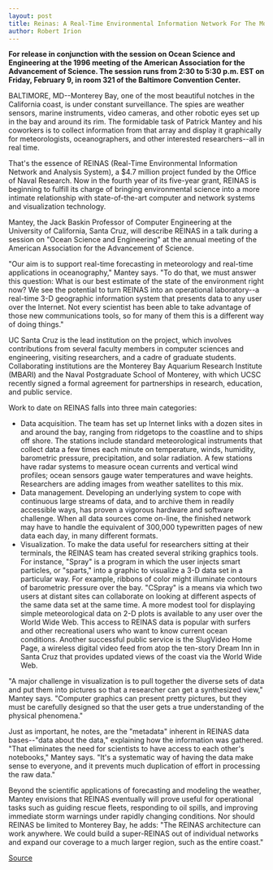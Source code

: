 ```yaml
---
layout: post
title: Reinas: A Real-Time Environmental Information Network For The Monterey Bay Region
author: Robert Irion
---
```


**For release in conjunction with the session on Ocean Science and  Engineering at the 1996 meeting of the American Association for the  Advancement of Science. The session runs from 2:30 to 5:30 p.m. EST  on Friday, February 9, in room 321 of the Baltimore Convention  Center.**

BALTIMORE, MD--Monterey Bay, one of the most beautiful notches in  the California coast, is under constant surveillance. The spies are  weather sensors, marine instruments, video cameras, and other  robotic eyes set up in the bay and around its rim. The formidable  task of Patrick Mantey and his coworkers is to collect information  from that array and display it graphically for meteorologists,  oceanographers, and other interested researchers--all in real time.

That's the essence of REINAS (Real-Time Environmental  Information Network and Analysis System), a $4.7 million project  funded by the Office of Naval Research. Now in the fourth year of its  five-year grant, REINAS is beginning to fulfill its charge of bringing  environmental science into a more intimate relationship with state-of-the-art computer and network systems and visualization  technology.

Mantey, the Jack Baskin Professor of Computer Engineering at  the University of California, Santa Cruz, will describe REINAS in a  talk during a session on "Ocean Science and Engineering" at the  annual meeting of the American Association for the Advancement of  Science.

"Our aim is to support real-time forecasting in meteorology  and real-time applications in oceanography," Mantey says. "To do  that, we must answer this question: What is our best estimate of the  state of the environment right now? We see the potential to turn  REINAS into an operational laboratory--a real-time 3-D geographic  information system that presents data to any user over the Internet.  Not every scientist has been able to take advantage of those new  communications tools, so for many of them this is a different way  of doing things."

UC Santa Cruz is the lead institution on the project, which  involves contributions from several faculty members in computer  sciences and engineering, visiting researchers, and a cadre of  graduate students. Collaborating institutions are the Monterey Bay  Aquarium Research Institute (MBARI) and the Naval Postgraduate  School of Monterey, with which UCSC recently signed a formal  agreement for partnerships in research, education, and public  service.

Work to date on REINAS falls into three main categories:

* Data acquisition. The team has set up Internet links with a  dozen sites in and around the bay, ranging from ridgetops to the  coastline and to ships off shore. The stations include standard  meteorological instruments that collect data a few times each  minute on temperature, winds, humidity, barometric pressure,  precipitation, and solar radiation. A few stations have radar  systems to measure ocean currents and vertical wind profiles; ocean  sensors gauge water temperatures and wave heights. Researchers  are adding images from weather satellites to this mix.
* Data management. Developing an underlying system to cope  with continuous large streams of data, and to archive them in  readily accessible ways, has proven a vigorous hardware and  software challenge. When all data sources come on-line, the finished  network may have to handle the equivalent of 300,000 typewritten  pages of new data each day, in many different formats.
* Visualization. To make the data useful for researchers  sitting at their terminals, the REINAS team has created several  striking graphics tools. For instance, "Spray" is a program in which  the user injects smart particles, or "sparts," into a graphic to  visualize a 3-D data set in a particular way. For example, ribbons of  color might illuminate contours of barometric pressure over the bay.  "CSpray" is a means via which two users at distant sites can  collaborate on looking at different aspects of the same data set at  the same time. A more modest tool for displaying simple  meteorological data on 2-D plots is available to any user over the  World Wide Web. This access to REINAS data is popular with surfers  and other recreational users who want to know current ocean  conditions. Another successful public service is the SlugVideo Home  Page, a wireless digital video feed from atop the ten-story Dream  Inn in Santa Cruz that provides updated views of the coast via the  World Wide Web.

"A major challenge in visualization is to pull together the  diverse sets of data and put them into pictures so that a researcher  can get a synthesized view," Mantey says. "Computer graphics can  present pretty pictures, but they must be carefully designed so that  the user gets a true understanding of the physical phenomena."

Just as important, he notes, are the "metadata" inherent in  REINAS data bases--"data about the data," explaining how the  information was gathered. "That eliminates the need for scientists  to have access to each other's notebooks," Mantey says. "It's a  systematic way of having the data make sense to everyone, and it  prevents much duplication of effort in processing the raw data."

Beyond the scientific applications of forecasting and modeling  the weather, Mantey envisions that REINAS eventually will prove  useful for operational tasks such as guiding rescue fleets,  responding to oil spills, and improving immediate storm warnings  under rapidly changing conditions. Nor should REINAS be limited to  Monterey Bay, he adds: "The REINAS architecture can work anywhere.  We could build a super-REINAS out of individual networks and expand  our coverage to a much larger region, such as the entire coast."

[Source](http://www1.ucsc.edu/news_events/press_releases/archive/95-96/02-96/020996-Computer_engineerin.html "Permalink to 020996-Computer_engineerin")
